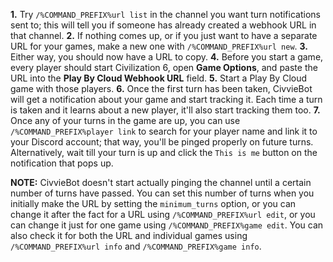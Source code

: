 __**1.**__ Try `/%COMMAND_PREFIX%url list` in the channel you want turn notifications sent to; this will tell you if someone has already created a webhook URL in that channel.
__**2.**__ If nothing comes up, or if you just want to have a separate URL for your games, make a new one with `/%COMMAND_PREFIX%url new`.
__**3.**__ Either way, you should now have a URL to copy.
__**4.**__ Before you start a game, every player should start Civilization 6, open **Game Options**, and paste the URL into the **Play By Cloud Webhook URL** field.
__**5.**__ Start a Play By Cloud game with those players.
__**6.**__ Once the first turn has been taken, CivvieBot will get a notification about your game and start tracking it. Each time a turn is taken and it learns about a new player, it'll also start tracking them too.
__**7.**__ Once any of your turns in the game are up, you can use `/%COMMAND_PREFIX%player link` to search for your player name and link it to your Discord account; that way, you'll be pinged properly on future turns. Alternatively, wait till your turn is up and click the `This is me` button on the notification that pops up.

**NOTE:** CivvieBot doesn't start actually pinging the channel until a certain number of turns have passed. You can set this number of turns when you initially make the URL by setting the `minimum_turns` option, or you can change it after the fact for a URL using `/%COMMAND_PREFIX%url edit`, or you can change it just for one game using `/%COMMAND_PREFIX%game edit`. You can also check it for both the URL and individual games using `/%COMMAND_PREFIX%url info` and `/%COMMAND_PREFIX%game info`.